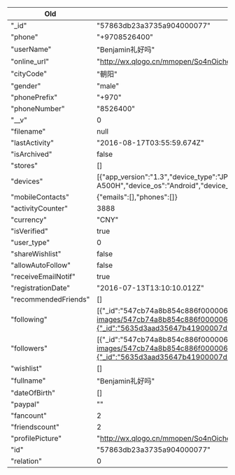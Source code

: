 | Old                                 | New                                                    |
|-------------------------------------|--------------------------------------------------------|
|"_id" | "57863db23a3735a904000077" |
| "phone" |"+9708526400" |
| "userName" |"Benjamin礼好吗" |
| "online_url" |"http://wx.qlogo.cn/mmopen/So4nOicheBpsTCibAhicNPH0o1FibUotTXepomqYWGkApczQfxvUmJHSxzlUGWVEKHfXTXnX5LSZ5HwiactoFV7HfF5LMFVLnRliap/0",
| "cityCode" |"朝阳" |
| "gender" |"male" |
| "phonePrefix" |"+970" |
| "phoneNumber" | "8526400" |
| "__v" | 0 |
| "filename" | null |
| "lastActivity" | "2016-08-17T03:55:59.674Z" |
| "isArchived" | false |
|"stores" | [] |
| "devices" | [{"app_version":"1.3","device_type":"JPU","device_id":"54ef8cf8929c22b9","device_token":"090f48531d7","device_model":"SM-A500H","device_os":"Android","device_os_version":"5.0.2","_id":"57863db23a3735a904000078","id":"57863db23a3735a904000078"}],
| "mobileContacts" | {"emails":[],"phones":[]} |
| "activityCounter" | 3888 |
| "currency" | "CNY" |
|"isVerified" | true |
| "user_type" | 0 |
|"shareWishlist"| false |
|"allowAutoFollow" |false |
|"receiveEmailNotif" | true |
|"registrationDate" |"2016-07-13T13:10:10.012Z" |
|"recommendedFriends" | [] |
|"following" |[{"_id":"547cb74a8b854c886f000006","userName":"Lihaoma","filename":"547cb74a8b854c886f000006.png","online_url":null,"paypal":"","fancount":"","friendscount":"","profilePicture":"http://www.lihaoma.com/api/media/profile-images/547cb74a8b854c886f000006.png","id":"547cb74a8b854c886f000006"},{"_id":"5635d3aad35647b41900007d","userName":"ahmadao","filename":null,"paypal":"","fancount":"","friendscount":"","profilePicture":"","id":"5635d3aad35647b41900007d"}],
|"followers" | [{"_id":"547cb74a8b854c886f000006","userName":"Lihaoma","filename":"547cb74a8b854c886f000006.png","online_url":null,"paypal":"","fancount":"","friendscount":"","profilePicture":"http://www.lihaoma.com/api/media/profile-images/547cb74a8b854c886f000006.png","id":"547cb74a8b854c886f000006"},{"_id":"5635d3aad35647b41900007d","userName":"ahmadao","filename":null,"paypal":"","fancount":"","friendscount":"","profilePicture":"","id":"5635d3aad35647b41900007d"}],
|"wishlist" |[] |
|"fullname" |"Benjamin礼好吗" |
|"dateOfBirth"| [] |
|"paypal"| "" |
|"fancount"| 2 |
|"friendscount" | 2 |
|"profilePicture" |"http://wx.qlogo.cn/mmopen/So4nOicheBpsTCibAhicNPH0o1FibUotTXepomqYWGkApczQfxvUmJHSxzlUGWVEKHfXTXnX5LSZ5HwiactoFV7HfF5LMFVLnRliap/0",
|"id" |"57863db23a3735a904000077" |
|"relation" |0|
